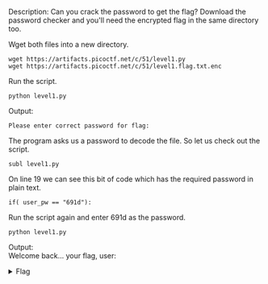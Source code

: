 Description: Can you crack the password to get the flag? Download the password checker and you'll need the encrypted flag in the same directory too.

Wget both files into a new directory.
```
wget https://artifacts.picoctf.net/c/51/level1.py
wget https://artifacts.picoctf.net/c/51/level1.flag.txt.enc
```
Run the script.
```
python level1.py
```
Output:
```
Please enter correct password for flag: 
```
The program asks us a password to decode the file. So let us check out the script.
```
subl level1.py
```
On line 19 we can see this bit of code which has the required password in plain text.
```
if( user_pw == "691d"):
```
Run the script again and enter 691d as the password.
```
python level1.py
```
Output:  
Welcome back... your flag, user:
<details><summary>Flag</summary>
  picoCTF{545h_r1ng1ng_56891419}
</details>
